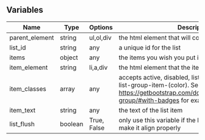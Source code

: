 ## Variables

| Name  | Type | Options | Description
--- | --- | --- | ---
parent_element | string | ul,ol,div | the html element that will contain the list
list_id | string | any | a unique id for the list
items | object | any | the items you wish you put into a list
item_element | string | li,a,div | the html element that the item will use
item_classes | array | any | accepts active, disabled, list-group-item-action, list-group-item-(color). See https://getbootstrap.com/docs/4.0/components/list-group/#with-badges for examples. 
item_text | string | any | the text of the list item
list_flush | boolean | True, False | only use this variable if the list is on a card. this will make it align properly
